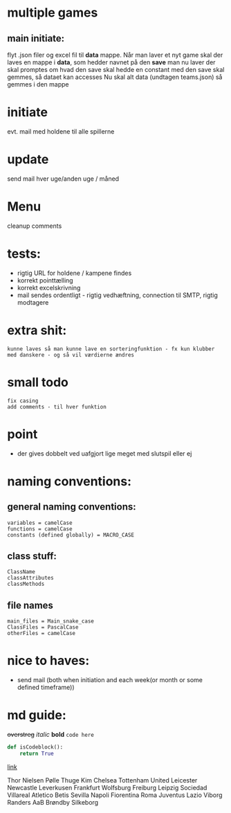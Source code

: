 # multiple games
## main initiate:
flyt .json filer og excel fil til **data** mappe.
Når man laver et nyt game skal der laves en mappe i **data**, som hedder navnet på den **save** man nu laver
    der skal promptes om hvad den save skal hedde
    en constant med den save skal gemmes, så dataet kan accesses
Nu skal alt data (undtagen teams.json) så gemmes i den mappe


# initiate
evt. mail med holdene til alle spillerne
# update
send mail
    hver uge/anden uge / måned

# Menu
cleanup
comments

# tests:
- rigtig URL for holdene / kampene findes
- korrekt pointtælling
- korrekt excelskrivning
- mail sendes ordentligt - rigtig vedhæftning, connection til SMTP, rigtig modtagere

# extra shit:
    kunne laves så man kunne lave en sorteringfunktion - fx kun klubber med danskere - og så vil værdierne ændres

# small todo
    fix casing
    add comments - til hver funktion

# point
- der gives dobbelt ved uafgjort lige meget med slutspil eller ej

# naming conventions:
## general naming conventions:
    variables = camelCase
    functions = camelCase
    constants (defined globally) = MACRO_CASE
## class stuff:
    ClassName
    classAttributes
    classMethods

## file names
    main_files = Main_snake_case
    ClassFiles = PascalCase
    otherFiles = camelCase


# nice to haves:
- send mail (both when initiation and each week(or month or some defined timeframe))

# md guide:
~~overstreg~~
*italic*
**bold**
`code here`
```python
def isCodeblock():
    return True
```
[link](www.thisisalink.com)



Thor                             Nielsen              Pølle                   Thuge                Kim
Chelsea                          Tottenham          United               Leicester           Newcastle
Leverkusen                  Frankfurt               Wolfsburg           Freiburg                Leipzig
Sociedad                        Villareal            Atletico             Betis                  Sevilla
Napoli                              Fiorentina        Roma                 Juventus             Lazio
Viborg                             Randers            AaB                     Brøndby            Silkeborg